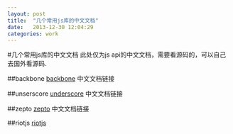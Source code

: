 ```yaml
---
layout: post
title:  "几个常用js库的中文文档"
date:   2013-12-30 12:04:29
categories: work
---
```


#几个常用js库的中文文档
此处仅为js api的中文文档，需要看源码的，可以自己去国外看源码.

##backbone
[backbone](http://www.css88.com/doc/backbone/) 中文文档链接

##unserscore
[underscore](http://www.css88.com/doc/underscore/) 中文文档链接

##zepto
[zepto](http://www.css88.com/doc/zeptojs_api/) 中文文档链接

##riotjs
[riotjs](https://muut.com/riotjs/docs/)


